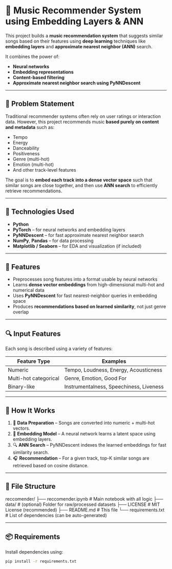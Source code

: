 # 🎵 Music Recommender System using Embedding Layers & ANN

This project builds a **music recommendation system** that suggests similar songs based on their features using **deep learning** techniques like **embedding layers** and **approximate nearest neighbor (ANN)** search.

It combines the power of:
- **Neural networks**
- **Embedding representations**
- **Content-based filtering**
- **Approximate nearest neighbor search using PyNNDescent**

---

## 📌 Problem Statement

Traditional recommender systems often rely on user ratings or interaction data. However, this project recommends music **based purely on content and metadata** such as:

- Tempo
- Energy
- Danceability
- Positiveness
- Genre (multi-hot)
- Emotion (multi-hot)
- And other track-level features

The goal is to **embed each track into a dense vector space** such that similar songs are close together, and then use **ANN search** to efficiently retrieve recommendations.

---

## 🧠 Technologies Used

- **Python**
- **PyTorch** – for neural networks and embedding layers
- **PyNNDescent** – for fast approximate nearest neighbor search
- **NumPy**, **Pandas** – for data processing
- **Matplotlib / Seaborn** – for EDA and visualization (if included)

---

## 🧩 Features

- Preprocesses song features into a format usable by neural networks
- Learns **dense vector embeddings** from high-dimensional multi-hot and numerical data
- Uses **PyNNDescent** for fast nearest-neighbor queries in embedding space
- Produces **recommendations based on learned similarity**, not just genre overlap

---

## 🔍 Input Features

Each song is described using a variety of features:

| Feature Type | Examples |
|--------------|----------|
| Numeric      | Tempo, Loudness, Energy, Acousticness |
| Multi-hot categorical | Genre, Emotion, Good For |
| Binary-like  | Instrumentalness, Speechiness, Liveness |

---

## 🚀 How It Works

1. 🔧 **Data Preparation** – Songs are converted into numeric + multi-hot vectors.
2. 🧠 **Embedding Model** – A neural network learns a latent space using embedding layers.
3. 🔍 **ANN Search** – PyNNDescent indexes the learned embeddings for fast similarity search.
4. 🎧 **Recommendation** – For a given track, top-K similar songs are retrieved based on cosine distance.

---

## 📁 File Structure

reccomender/
├── reccomender.ipynb # Main notebook with all logic
├── data/ # (optional) Folder for raw/processed datasets
├── LICENSE # MIT License (recommended)
├── README.md # This file
└── requirements.txt # List of dependencies (can be auto-generated)

---

## 📦 Requirements

Install dependencies using:

```bash
pip install -r requirements.txt

